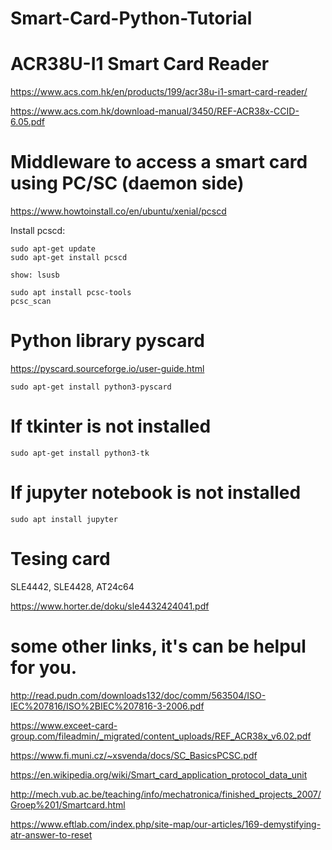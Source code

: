 # Smart-Card-Python-Tutorial

# ACR38U-I1 Smart Card Reader

https://www.acs.com.hk/en/products/199/acr38u-i1-smart-card-reader/

https://www.acs.com.hk/download-manual/3450/REF-ACR38x-CCID-6.05.pdf

# Middleware to access a smart card using PC/SC (daemon side) 
https://www.howtoinstall.co/en/ubuntu/xenial/pcscd

Install pcscd:
```
sudo apt-get update
sudo apt-get install pcscd

show: lsusb

sudo apt install pcsc-tools
pcsc_scan
```


# Python library pyscard
https://pyscard.sourceforge.io/user-guide.html
```
sudo apt-get install python3-pyscard
```

# If tkinter is not installed
```
sudo apt-get install python3-tk
```
# If jupyter notebook is not installed
```
sudo apt install jupyter
```
# Tesing card
SLE4442, SLE4428, AT24c64

https://www.horter.de/doku/sle4432424041.pdf

# some other links, it's can be helpul for you.
http://read.pudn.com/downloads132/doc/comm/563504/ISO-IEC%207816/ISO%2BIEC%207816-3-2006.pdf

https://www.exceet-card-group.com/fileadmin/_migrated/content_uploads/REF_ACR38x_v6.02.pdf

https://www.fi.muni.cz/~xsvenda/docs/SC_BasicsPCSC.pdf

https://en.wikipedia.org/wiki/Smart_card_application_protocol_data_unit

http://mech.vub.ac.be/teaching/info/mechatronica/finished_projects_2007/Groep%201/Smartcard.html

https://www.eftlab.com/index.php/site-map/our-articles/169-demystifying-atr-answer-to-reset


